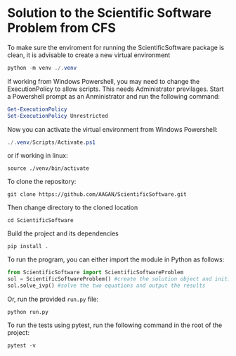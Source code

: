 # Solution to the Scientific Software Problem from CFS

To make sure the enviroment for running the ScientificSoftware package is clean, it is advisable to create a new virtual environment

```powershell
python -m venv ./.venv
```

If working from Windows Powershell, you may need to change the ExecutionPolicy to allow scripts. This needs Administrator previlages. Start a Powershell prompt as an Anministrator and run the following command:

```powershell
Get-ExecutionPolicy
Set-ExecutionPolicy Unrestricted
```
Now you can activate the virtual environment from Windows Powershell:

```powershell
./.venv/Scripts/Activate.ps1
```
or if working in linux:
```linuxshell
source ./venv/bin/activate
```

To clone the repository:

```shell
git clone https://github.com/AAGAN/ScientificSoftware.git
```

Then change directory to the cloned location

```shell
cd ScientificSoftware
```

Build the project and its dependencies

```shell
pip install .
```

To run the program, you can either import the module in Python as follows:

```python
from ScientificSoftware import ScientificSoftwareProblem  
sol = ScientificSoftwareProblem() #create the solution object and initialize
sol.solve_ivp() #solve the two equations and output the results
```

Or, run the provided `run.py` file:

```shell
python run.py
```

To run the tests using pytest, run the following command in the root of the project:

```shell
pytest -v
```